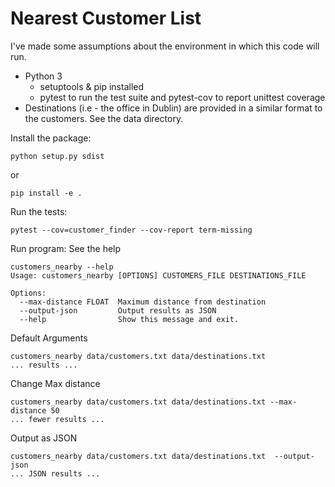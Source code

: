 # Nearest Customer List

I've made some assumptions about the environment in which this code will run.
 - Python 3
    - setuptools & pip installed
    - pytest to run the test suite and pytest-cov to report unittest coverage
 - Destinations (i.e - the office in Dublin) are provided in a similar format to the customers. See the data directory.

Install the package:
```
python setup.py sdist
```
or
```
pip install -e .
```

Run the tests:
```
pytest --cov=customer_finder --cov-report term-missing
```

Run program:
See the help
```
customers_nearby --help
Usage: customers_nearby [OPTIONS] CUSTOMERS_FILE DESTINATIONS_FILE

Options:
  --max-distance FLOAT  Maximum distance from destination
  --output-json         Output results as JSON
  --help                Show this message and exit.
```
Default Arguments
```
customers_nearby data/customers.txt data/destinations.txt
... results ...
```

Change Max distance
```
customers_nearby data/customers.txt data/destinations.txt --max-distance 50
... fewer results ...
```

Output as JSON
```
customers_nearby data/customers.txt data/destinations.txt  --output-json
... JSON results ...
```
